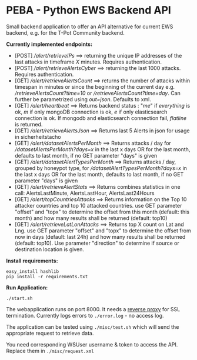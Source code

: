 # PEBA - Python EWS Backend API

Small backend application to offer an API alternative for current EWS backend, e.g. for the T-Pot Community backend. 

**Currently implemented endpoints:** 

 - [POST] */alert/retrieveIPs* ==> returning the unique IP addresses of the last attacks in timeframe *X* minutes. Requires authentication. 
 - [POST] */alert/retrieveAlertsCyber* ==> returning the last 1000 attacks. Requires authentication. 
 - [GET] */alert/retrieveAlertsCount* ==> returns the number of attacks within timespan in minutes or since the beginning of the current day e.g. */retrieveAlertsCount?time=10* or */retrieveAlertsCount?time=day*. Can further be parametrized using *out=json*. Defaults to xml.  
 - [GET] */alert/heartbeat* ==> Returns backend status : "*me*" if *everything* is ok, *m* if only mongoDB connection is ok, *e* if only elasticsearch connection is ok. If mongodb and elasticsearch connection fail, *flatline* is returned.
 - [GET] */alert/retrieveAlertsJson* ==> Returns last 5 Alerts in json for usage in sicherheitstacho
 - [GET] */alert/datasetAlertsPerMonth* ==> Returns attacks / day for */datasetAlertsPerMonth?days=x* in the last x days OR for the last month, defaults to last month, if no GET parameter "days" is given
 - [GET] */alert/datasetAlertTypesPerMonth* ==> Returns attacks / day, grouped by honeypot type, for */datasetAlertTypesPerMonth?days=x* in the last x days OR for the last month, defaults to last month, if no GET parameter "days" is given
 - [GET] */alert/retrieveAlertStats* ==> Returns combines statistics in one call: AlertsLastMinute, AlertsLastHour,  AlertsLast24Hours
 - [GET] */alert/topCountriesAttacks* ==> Returns information on the Top 10 attacker countries and top 10 attacked countries. use GET parameter "offset" and "topx" to determine the offset from this month (default: this month) and how many results shall be returned (default: top10)
 - [GET] */alert/retrieveLatLonAttacks* ==> Returns top X count on Lat and Lng. use GET parameter "offset" and "topx" to determine the offset from now in days (default: last 24h) and how many results shall be returned (default: top10). Use parameter "direction" to determine if source or destination location is given.

**Install requirements:**

	easy_install hashlib
    pip install -r requirements.txt 


**Run Application:**

   	./start.sh


The webapplication runs on port 8000. It needs a [reverse proxy](http://flask.pocoo.org/docs/0.12/deploying/wsgi-standalone/#proxy-setups)  for SSL termination. 
Currently logs errors to `./error.log` - no access log.

The application can be tested using `./misc/test.sh` which will send the appropriate request to retrieve data. 


You need corresponding WSUser username & token to access the API. Replace them in `./misc/request.xml`
